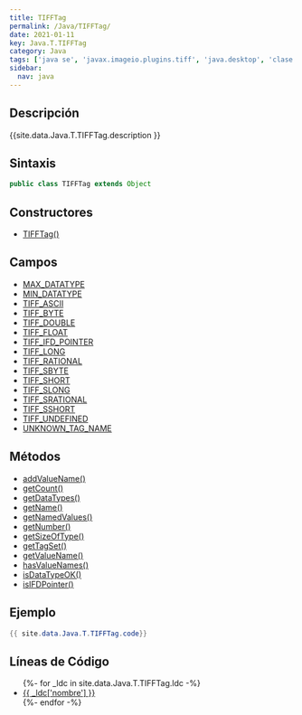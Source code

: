 ```yaml
---
title: TIFFTag
permalink: /Java/TIFFTag/
date: 2021-01-11
key: Java.T.TIFFTag
category: Java
tags: ['java se', 'javax.imageio.plugins.tiff', 'java.desktop', 'clase java', 'Java 9']
sidebar: 
  nav: java
---
```


## Descripción
{{site.data.Java.T.TIFFTag.description }}

## Sintaxis
~~~java
public class TIFFTag extends Object
~~~

## Constructores
* [TIFFTag()](/Java/TIFFTag/TIFFTag/)

## Campos
* [MAX_DATATYPE](/Java/TIFFTag/MAX_DATATYPE)
* [MIN_DATATYPE](/Java/TIFFTag/MIN_DATATYPE)
* [TIFF_ASCII](/Java/TIFFTag/TIFF_ASCII)
* [TIFF_BYTE](/Java/TIFFTag/TIFF_BYTE)
* [TIFF_DOUBLE](/Java/TIFFTag/TIFF_DOUBLE)
* [TIFF_FLOAT](/Java/TIFFTag/TIFF_FLOAT)
* [TIFF_IFD_POINTER](/Java/TIFFTag/TIFF_IFD_POINTER)
* [TIFF_LONG](/Java/TIFFTag/TIFF_LONG)
* [TIFF_RATIONAL](/Java/TIFFTag/TIFF_RATIONAL)
* [TIFF_SBYTE](/Java/TIFFTag/TIFF_SBYTE)
* [TIFF_SHORT](/Java/TIFFTag/TIFF_SHORT)
* [TIFF_SLONG](/Java/TIFFTag/TIFF_SLONG)
* [TIFF_SRATIONAL](/Java/TIFFTag/TIFF_SRATIONAL)
* [TIFF_SSHORT](/Java/TIFFTag/TIFF_SSHORT)
* [TIFF_UNDEFINED](/Java/TIFFTag/TIFF_UNDEFINED)
* [UNKNOWN_TAG_NAME](/Java/TIFFTag/UNKNOWN_TAG_NAME)

## Métodos
* [addValueName()](/Java/TIFFTag/addValueName)
* [getCount()](/Java/TIFFTag/getCount)
* [getDataTypes()](/Java/TIFFTag/getDataTypes)
* [getName()](/Java/TIFFTag/getName)
* [getNamedValues()](/Java/TIFFTag/getNamedValues)
* [getNumber()](/Java/TIFFTag/getNumber)
* [getSizeOfType()](/Java/TIFFTag/getSizeOfType)
* [getTagSet()](/Java/TIFFTag/getTagSet)
* [getValueName()](/Java/TIFFTag/getValueName)
* [hasValueNames()](/Java/TIFFTag/hasValueNames)
* [isDataTypeOK()](/Java/TIFFTag/isDataTypeOK)
* [isIFDPointer()](/Java/TIFFTag/isIFDPointer)

## Ejemplo
~~~java
{{ site.data.Java.T.TIFFTag.code}}
~~~

## Líneas de Código
<ul>
{%- for _ldc in site.data.Java.T.TIFFTag.ldc -%}
   <li>
       <a href="{{_ldc['url'] }}">{{ _ldc['nombre'] }}</a>
   </li>
{%- endfor -%}
</ul>

